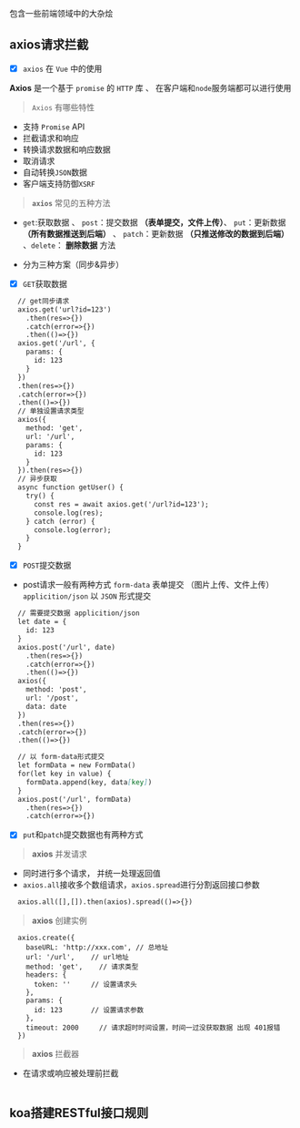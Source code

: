 包含一些前端领域中的大杂烩

axios请求拦截
-

- [x] `axios` 在 `Vue` 中的使用
  

**Axios** 是一个基于 `promise` 的 `HTTP` 库 、 在客户端和`node`服务端都可以进行使用

> `Axios` 有哪些特性

- 支持 `Promise` API
- 拦截请求和响应
- 转换请求数据和响应数据
- 取消请求
- 自动转换`JSON`数据
- 客户端支持防御`XSRF`

> **`axios`** 常见的五种方法

- `get`:获取数据 、 `post`：提交数据 **（表单提交，文件上传）**、 `put`：更新数据 **（所有数据推送到后端）** 、 `patch`：更新数据 **（只推送修改的数据到后端）** 、`delete`： **删除数据** 方法

- 分为三种方案（同步&异步）

- [x] `GET`获取数据

```markdown
  // get同步请求
  axios.get('url?id=123')
    .then(res=>{})
    .catch(error=>{})
    .then(()=>{})
  axios.get('/url', {
    params: {
      id: 123
    }
  })
  .then(res=>{})
  .catch(error=>{})
  .then(()=>{})
  // 单独设置请求类型
  axios({
    method: 'get',
    url: '/url',
    params: {
      id: 123
    }
  }).then(res=>{})
  // 异步获取
  async function getUser() {
    try() {
      const res = await axios.get('/url?id=123');
      console.log(res);
    } catch (error) {
      console.log(error);
    }
  }
```

- [x] `POST`提交数据

- post请求一般有两种方式 `form-data` 表单提交 （图片上传、文件上传）`applicition/json` 以 `JSON` 形式提交

```markdown
  // 需要提交数据 applicition/json
  let date = {
    id: 123
  }
  axios.post('/url', date)
    .then(res=>{})
    .catch(error=>{})
    .then(()=>{})
  axios({
    method: 'post',
    url: '/post',
    data: date
  })
  .then(res=>{})
  .catch(error=>{})
  .then(()=>{})

  // 以 form-data形式提交
  let formData = new FormData()
  for(let key in value) {
    formData.append(key, data[key])
  }
  axios.post('/url', formData)
    .then(res=>{})
    .catch(error=>{})
```

- [x] `put`和`patch`提交数据也有两种方式

> **axios** 并发请求

- 同时进行多个请求， 并统一处理返回值
- `axios.all`接收多个数组请求，`axios.spread`进行分割返回接口参数

```markdown
  axios.all([],[]).then(axios).spread(()=>{})
```

> **axios** 创建实例

```vue
  axios.create({
    baseURL: 'http://xxx.com', // 总地址
    url: '/url',    // url地址
    method: 'get',    // 请求类型
    headers: {
      token: ''     // 设置请求头
    },
    params: {
      id: 123       // 设置请求参数
    },
    timeout: 2000     // 请求超时时间设置，时间一过没获取数据 出现 401报错
  })
```

> **axios** 拦截器

- 在请求或响应被处理前拦截

```markdown
```

koa搭建RESTful接口规则
-

